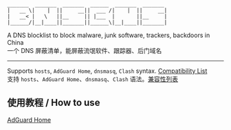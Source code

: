 
```
_______  _______  _______  ______  _______  _______  
|   __ \|    |  ||     __||  ___ /|    |  ||     __|  
|   __< |   \   ||__     || |___  |       ||__     |  
|______/|__|____||_______||______\|__|____||_______|  
```
A DNS blocklist to block malware, junk software, trackers, backdoors in China  
一个 DNS 屏蔽清单，能屏蔽流氓软件、跟踪器、后门域名

---
Supports ``hosts``, ``AdGuard Home``, ``dnsmasq``, ``Clash`` syntax. [Compatibility List](/pages/compatibility.md)  
支持 ``hosts``、``AdGuard Home``、``dnsmasq``、``Clash`` 语法。[兼容性列表](/pages/compatibility.md)

## 使用教程 / How to use
[AdGuard Home](/pages/adgh.md)
